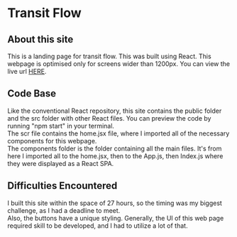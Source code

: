 # Transit Flow

## About this site
This is a landing page for transit flow. This was built using React. This webpage is optimised only for screens wider than 1200px. You can view the live url <a href="https://transitflow-ileri.netlify.app">HERE</a>.

## Code Base
Like the conventional React repository, this site contains the public folder and the src folder with other React files. You can preview the code by running "npm start" in your terminal.
<br> 
The scr file contains the home.jsx file, where I imported all of the necessary components for this webpage.
<br>
The components folder is the folder containing all the main files. It's from here I imported all to the home.jsx, then to the App.js, then Index.js where they were displayed as a React SPA.
<br>

## Difficulties Encountered
I built this site within the space of 27 hours, so the timing was my biggest challenge, as I had a deadline to meet. 
<br>
Also, the buttons have a unique styling. Generally, the UI of this web page required skill to be developed, and I had to utilize a lot of that.

